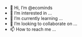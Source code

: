 - 👋 Hi, I’m @ecominds
- 👀 I’m interested in ...
- 🌱 I’m currently learning ...
- 💞️ I’m looking to collaborate on ...
- 📫 How to reach me ...

<!---
ecominds/ecominds is a ✨ special ✨ repository because its `README.md` (this file) appears on your GitHub profile.
You can click the Preview link to take a look at your changes.
--->
